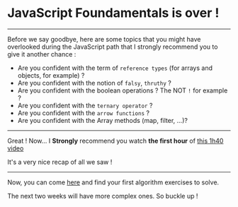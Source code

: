 # JavaScript Foundamentals is over !

---

Before we say goodbye, here are some topics that you might have overlooked during the JavaScript path that I strongly recommend you to give it another chance :

- Are you confident with the term of `reference types` (for arrays and objects, for example) ?
- Are you confident with the notion of `falsy`, `thruthy` ?
- Are you confident with the boolean operations ? The NOT `!` for example ?
- Are you confident with the `ternary operator` ?
- Are you confident with the `arrow functions` ?
- Are you confident with the Array methods (map, filter, ...)?

---

Great !
Now... I **Strongly** recommend you watch **the first hour** of [this 1h40 video ](https://youtu.be/hdI2bqOjy3c?si=ndEA8YRmWw65eHN6)

It's a very nice recap of all we saw !

---

Now, you can come [here](./ALGOS-serie1/) and find your first algorithm exercises to solve.

The next two weeks will have more complex ones. So buckle up !
